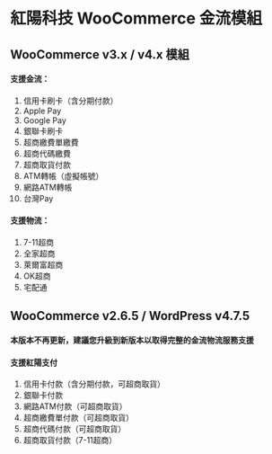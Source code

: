 # 紅陽科技 WooCommerce 金流模組
## WooCommerce v3.x / v4.x 模組
#### 支援金流：
1. 信用卡刷卡（含分期付款）
2. Apple Pay
3. Google Pay
4. 銀聯卡刷卡
5. 超商繳費單繳費
6. 超商代碼繳費
7. 超商取貨付款
8. ATM轉帳（虛擬帳號）
9. 網路ATM轉帳
10. 台灣Pay

#### 支援物流：
1. 7-11超商
2. 全家超商
3. 萊爾富超商
4. OK超商
5. 宅配通


## WooCommerce v2.6.5 / WordPress v4.7.5
#### 本版本不再更新，建議您升級到新版本以取得完整的金流物流服務支援
#### 支援紅陽支付
1. 信用卡付款（含分期付款，可超商取貨）
2. 銀聯卡付款
3. 網路ATM付款（可超商取貨）
4. 超商繳費單付款（可超商取貨）
5. 超商代碼付款（可超商取貨）
6. 超商取貨付款（7-11超商）
